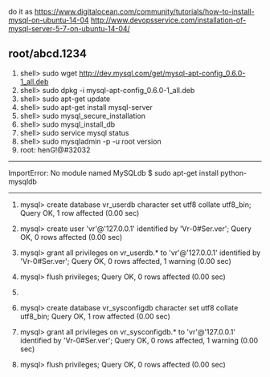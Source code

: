 do it as 
https://www.digitalocean.com/community/tutorials/how-to-install-mysql-on-ubuntu-14-04
http://www.devopsservice.com/installation-of-mysql-server-5-7-on-ubuntu-14-04/

root/abcd.1234
----------------------------------
1) shell> sudo wget http://dev.mysql.com/get/mysql-apt-config_0.6.0-1_all.deb
2) shell> sudo dpkg -i mysql-apt-config_0.6.0-1_all.deb
3) shell> sudo apt-get update
4) shell> sudo apt-get install mysql-server
5) shell> sudo mysql_secure_installation
6) shell> sudo mysql_install_db
7) shell> sudo service mysql status
8) shell> sudo mysqladmin -p -u root version
9) root: henG!@#32032


---------------------------------
ImportError: No module named MySQLdb
$ sudo apt-get install python-mysqldb


---------------------------------
1) mysql> create database vr_userdb character set utf8 collate utf8_bin;
Query OK, 1 row affected (0.00 sec)
2) mysql> create user 'vr'@'127.0.0.1' identified by 'Vr-0#Ser.ver';
Query OK, 0 rows affected (0.00 sec)
3) mysql> grant all privileges on vr_userdb.* to 'vr'@'127.0.0.1' identified by 'Vr-0#Ser.ver';
Query OK, 0 rows affected, 1 warning (0.00 sec)
4) mysql> flush privileges;
Query OK, 0 rows affected (0.00 sec)
5) 

1) mysql> create database vr_sysconfigdb character set utf8 collate utf8_bin;
Query OK, 1 row affected (0.00 sec)
2) mysql> grant all privileges on vr_sysconfigdb.* to 'vr'@'127.0.0.1' identified by 'Vr-0#Ser.ver';
Query OK, 0 rows affected, 1 warning (0.00 sec)
3) mysql> flush privileges;
Query OK, 0 rows affected (0.00 sec)
